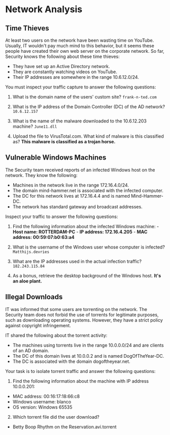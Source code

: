 # Network Analysis

## Time Thieves

At least two users on the network have been wasting time on YouTube. Usually, IT wouldn't pay much mind to this behavior, but it seems these people have created their own web server on the corporate network. So far, Security knows the following about these time thieves:
  - They have set up an Active Directory network.
  - They are constantly watching videos on YouTube.
  - Their IP addresses are somewhere in the range 10.6.12.0/24.

You must inspect your traffic capture to answer the following questions:

1. What is the domain name of the users' custom site? `frank-n-ted.com`
 
2. What is the IP address of the Domain Controller (DC) of the AD network? `10.6.12.157`
 
3. What is the name of the malware downloaded to the 10.6.12.203 machine? `June11.dll`
 
4. Upload the file to VirusTotal.com. What kind of malware is this classified as? **This malware is classified as a trojan horse.**

 
## Vulnerable Windows Machines

The Security team received reports of an infected Windows host on the network. They know the following:

  - Machines in the network live in the range 172.16.4.0/24.
  - The domain mind-hammer.net is associated with the infected computer.
  - The DC for this network lives at 172.16.4.4 and is named Mind-Hammer-DC.
  - The network has standard gateway and broadcast addresses.

Inspect your traffic to answer the following questions:
  1. Find the following information about the infected Windows machine:
    - **Host name: ROTTERDAM-PC**
    - **IP address: 172.16.4.205**
    - **MAC address: 00:59:07:b0:63:a4**
    
  2. What is the username of the Windows user whose computer is infected? `Matthijs.devries`
 
  3. What are the IP addresses used in the actual infection traffic? `182.243.115.84`
 
  4. As a bonus, retrieve the desktop background of the Windows host. **It's an aloe plant.**

## Illegal Downloads
IT was informed that some users are torrenting on the network. The Security team does not forbid the use of torrents for legitimate purposes, such as downloading operating systems. However, they have a strict policy against copyright infringement.

IT shared the following about the torrent activity:

  - The machines using torrents live in the range 10.0.0.0/24 and are clients of an AD domain.
  - The DC of this domain lives at 10.0.0.2 and is named DogOfTheYear-DC.
  - The DC is associated with the domain dogoftheyear.net.

Your task is to isolate torrent traffic and answer the following questions:
1. Find the following information about the machine with IP address 10.0.0.201:
  - MAC address: 00:16:17:18:66:c8
  - Windows username: blanco
  - OS version: Windows 65535

2. Which torrent file did the user download?
  - Betty Boop Rhythm on the Reservation.avi.torrent
